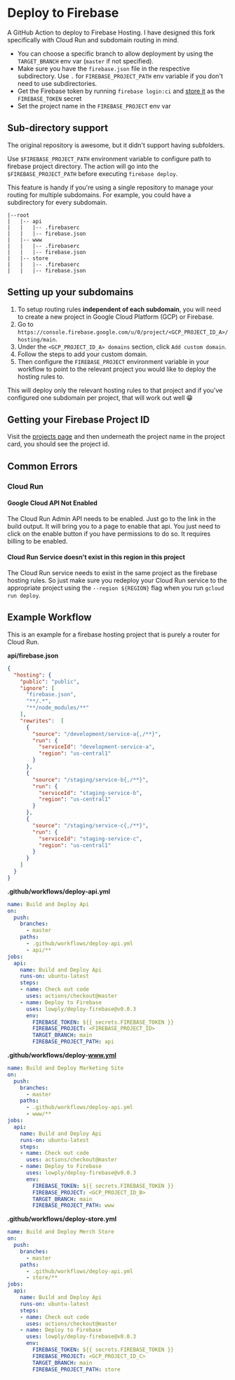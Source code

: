 # Deploy to Firebase

A GitHub Action to deploy to Firebase Hosting. I have designed this fork specifically with Cloud Run and subdomain
routing in mind.

- You can choose a specific branch to allow deployment by using the `TARGET_BRANCH` env var (`master` if not specified).
- Make sure you have the `firebase.json` file in the respective subdirectory. Use `.` for `FIREBASE_PROJECT_PATH` env
variable if you don't need to use subdirectories.
- Get the Firebase token by running `firebase login:ci` and [store it](https://help.github.com/en/actions/configuring-and-managing-workflows/creating-and-storing-encrypted-secrets) as the `FIREBASE_TOKEN` secret
- Set the project name in the `FIREBASE_PROJECT` env var

## Sub-directory support
The original repository is awesome, but it didn't support having subfolders.

Use `$FIREBASE_PROJECT_PATH` environment variable to configure path to firebase project directory. The action will go
into the `$FIREBASE_PROJECT_PATH` before executing `firebase deploy`.

This feature is handy if you're using a single repository to manage your routing for multiple subdomains. For example,
you could have a subdirectory for every subdomain.

```
|--root
|   |-- api
|   |   |-- .firebaserc
|   |   |-- firebase.json
|   |-- www
|   |   |-- .firebaserc
|   |   |-- firebase.json
|   |-- store
|   |   |-- .firebaserc
|   |   |-- firebase.json
```

## Setting up your subdomains
1. To setup routing rules **independent of each subdomain**, you will need to create a new project in Google Cloud
Platform (GCP) or Firebase.
2. Go to `https://console.firebase.google.com/u/0/project/<GCP_PROJECT_ID_A>/hosting/main`.
3. Under the `<GCP_PROJECT_ID_A> domains` section, click `Add custom domain`.
4. Follow the steps to add your custom domain.
5. Then configure the `FIREBASE_PROJECT` environment variable in your workflow to point to the relevant project you would
like to deploy the hosting rules to.

This will deploy only the relevant hosting rules to that project and if you've configured one subdomain per project,
that will work out well 😁

## Getting your Firebase Project ID
Visit the [projects page](https://console.firebase.google.com/u/0/project/) and then underneath the project name in the
project card, you should see the project id.

## Common Errors
### Cloud Run
#### Google Cloud API Not Enabled
The Cloud Run Admin API needs to be enabled. Just go to the link in the build output. It will bring you to a page to
enable that api. You just need to click on the enable button if you have permissions to do so. It requires billing to be
enabled.

#### Cloud Run Service doesn't exist in this region in this project
The Cloud Run service needs to exist in the same project as the firebase hosting rules. So just make sure you redeploy
your Cloud Run service to the appropriate project using the `--region ${REGION}` flag when you run `gcloud run deploy`.

## Example Workflow
This is an example for a firebase hosting project that is purely a router for Cloud Run.

**api/firebase.json**
```json
{
  "hosting": {
    "public": "public",
    "ignore": [
      "firebase.json",
      "**/.*",
      "**/node_modules/**"
    ],
    "rewrites":  [
      {
        "source": "/development/service-a{,/**}",
        "run": {
          "serviceId": "development-service-a",
          "region": "us-central1"
        }
      },
      {
        "source": "/staging/service-b{,/**}",
        "run": {
          "serviceId": "staging-service-b",
          "region": "us-central1"
        }
      },
      {
        "source": "/staging/service-c{,/**}",
        "run": {
          "serviceId": "staging-service-c",
          "region": "us-central1"
        }
      }
    ]
  }
}
```

**.github/workflows/deploy-api.yml**
```yaml
name: Build and Deploy Api
on:
  push:
    branches:
      - master
    paths:
      - .github/workflows/deploy-api.yml
      - api/**
jobs:
  api:
    name: Build and Deploy Api
    runs-on: ubuntu-latest
    steps:
    - name: Check out code
      uses: actions/checkout@master
    - name: Deploy to Firebase
      uses: lowply/deploy-firebase@v0.0.3
      env:
        FIREBASE_TOKEN: ${{ secrets.FIREBASE_TOKEN }}
        FIREBASE_PROJECT: <FIREBASE_PROJECT_ID>
        TARGET_BRANCH: main
        FIREBASE_PROJECT_PATH: api
```

**.github/workflows/deploy-www.yml**
```yaml
name: Build and Deploy Marketing Site
on:
  push:
    branches:
      - master
    paths:
      - .github/workflows/deploy-api.yml
      - www/**
jobs:
  api:
    name: Build and Deploy Api
    runs-on: ubuntu-latest
    steps:
    - name: Check out code
      uses: actions/checkout@master
    - name: Deploy to Firebase
      uses: lowply/deploy-firebase@v0.0.3
      env:
        FIREBASE_TOKEN: ${{ secrets.FIREBASE_TOKEN }}
        FIREBASE_PROJECT: <GCP_PROJECT_ID_B>
        TARGET_BRANCH: main
        FIREBASE_PROJECT_PATH: www
```

**.github/workflows/deploy-store.yml**
```yaml
name: Build and Deploy Merch Store
on:
  push:
    branches:
      - master
    paths:
      - .github/workflows/deploy-api.yml
      - store/**
jobs:
  api:
    name: Build and Deploy Api
    runs-on: ubuntu-latest
    steps:
    - name: Check out code
      uses: actions/checkout@master
    - name: Deploy to Firebase
      uses: lowply/deploy-firebase@v0.0.3
      env:
        FIREBASE_TOKEN: ${{ secrets.FIREBASE_TOKEN }}
        FIREBASE_PROJECT: <GCP_PROJECT_ID_C>
        TARGET_BRANCH: main
        FIREBASE_PROJECT_PATH: store
```

